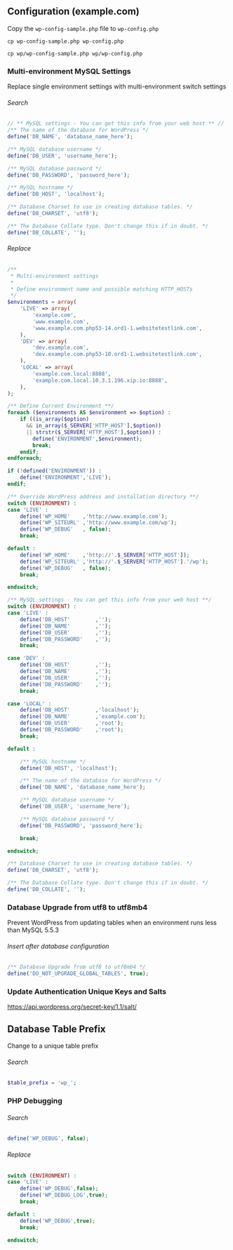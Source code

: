 ## Configuration (example.com)
Copy the ```wp-config-sample.php``` file to ```wp-config.php```
```shell
cp wp-config-sample.php wp-config.php
```
```shell
cp wp/wp-config-sample.php wp/wp-config.php
```

### Multi-environment MySQL Settings
Replace single environment settings with multi-environment switch settings

###### Search
```php
// ** MySQL settings - You can get this info from your web host ** //
/** The name of the database for WordPress */
define('DB_NAME', 'database_name_here');

/** MySQL database username */
define('DB_USER', 'username_here');

/** MySQL database password */
define('DB_PASSWORD', 'password_here');

/** MySQL hostname */
define('DB_HOST', 'localhost');

/** Database Charset to use in creating database tables. */
define('DB_CHARSET', 'utf8');

/** The Database Collate type. Don't change this if in doubt. */
define('DB_COLLATE', '');
```
###### Replace
```php
/**
 * Multi-environment settings
 *
 * Define environment name and possible matching HTTP_HOSTs
 */
$environments = array(
	'LIVE' => array(
		'example.com',
		'www.example.com',
		'www.example.com.php53-14.ord1-1.websitetestlink.com',
	),
	'DEV' => array(
		'dev.example.com',
		'dev.example.com.php53-10.ord1-1.websitetestlink.com',
	),
	'LOCAL' => array(
		'example.com.local:8888',
		'example.com.local.10.3.1.196.xip.io:8888',
	),
);

/** Define Current Environment **/
foreach ($environments AS $environment => $option) :
	if ((is_array($option)
	  && in_array($_SERVER['HTTP_HOST'],$option))
	  || strstr($_SERVER['HTTP_HOST'],$option)) :
		define('ENVIRONMENT',$environment);
		break;
	endif;
endforeach;

if (!defined('ENVIRONMENT')) :
	define('ENVIRONMENT','LIVE');
endif;

/** Override WordPress address and installation directory **/
switch (ENVIRONMENT) :
case 'LIVE' :
	define('WP_HOME'	,'http://www.example.com');
	define('WP_SITEURL'	,'http://www.example.com/wp');
	define('WP_DEBUG'	, false);
	break;

default :
	define('WP_HOME'	,'http://'.$_SERVER['HTTP_HOST']);
	define('WP_SITEURL'	,'http://'.$_SERVER['HTTP_HOST'].'/wp');
	define('WP_DEBUG'	, false);
	break;

endswitch;

/** MySQL settings - You can get this info from your web host **/
switch (ENVIRONMENT) :
case 'LIVE' :
	define('DB_HOST'		,'');
	define('DB_NAME'		,'');
	define('DB_USER'		,'');
	define('DB_PASSWORD'	,'');
	break;

case 'DEV' :
	define('DB_HOST'		,'');
	define('DB_NAME'		,'');
	define('DB_USER'		,'');
	define('DB_PASSWORD'	,'');
	break;

case 'LOCAL' :
	define('DB_HOST'		,'localhost');
	define('DB_NAME'		,'example.com');
	define('DB_USER'		,'root');
	define('DB_PASSWORD'	,'root');
	break;

default :

	/** MySQL hostname */
	define('DB_HOST', 'localhost');

	/** The name of the database for WordPress */
	define('DB_NAME', 'database_name_here');

	/** MySQL database username */
	define('DB_USER', 'username_here');

	/** MySQL database password */
	define('DB_PASSWORD', 'password_here');

	break;

endswitch;

/** Database Charset to use in creating database tables. */
define('DB_CHARSET', 'utf8');

/** The Database Collate type. Don't change this if in doubt. */
define('DB_COLLATE', '');
```

### Database Upgrade from utf8 to utf8mb4
Prevent WordPress from updating tables when an environment runs less than MySQL 5.5.3

###### Insert after database configuration
```php
/** Database Upgrade from utf8 to utf8mb4 */
define('DO_NOT_UPGRADE_GLOBAL_TABLES', true);
```

### Update Authentication Unique Keys and Salts
<a target="_blank" href="https://api.wordpress.org/secret-key/1.1/salt/">https://api.wordpress.org/secret-key/1.1/salt/</a>

## Database Table Prefix
Change to a unique table prefix
###### Search
```php
$table_prefix = 'wp_';
```

### PHP Debugging
###### Search
```php
define('WP_DEBUG', false);
```
###### Replace
```php
switch (ENVIRONMENT) :
case 'LIVE' :
	define('WP_DEBUG',false);
 	define('WP_DEBUG_LOG',true);
	break;

default :
	define('WP_DEBUG',true);
	break;

endswitch;
```
